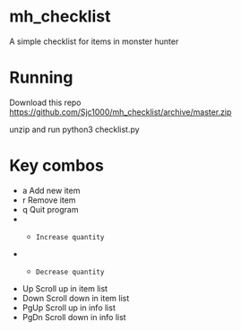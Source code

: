 # mh_checklist
A simple checklist for items in monster hunter


# Running

Download this repo https://github.com/Sjc1000/mh_checklist/archive/master.zip

unzip and run python3 checklist.py


# Key combos

- a     Add new item
- r     Remove item
- q     Quit program
- +     Increase quantity
- -     Decrease quantity
- Up    Scroll up in item list
- Down  Scroll down in item list
- PgUp  Scroll up in info list
- PgDn  Scroll down in info list
